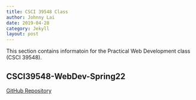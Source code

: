 ```yaml
---
title: CSCI 39548 Class
author: Johnny Lai
date: 2019-04-28
category: Jekyll
layout: post
---
```


This section contains informatoin for the Practical Web Development class (CSCI 39548).

CSCI39548-WebDev-Spring22
-------------

[GitHub Repository](https://github.com/johnnylaicode/CSCI39548-WebDev-Spring22)
